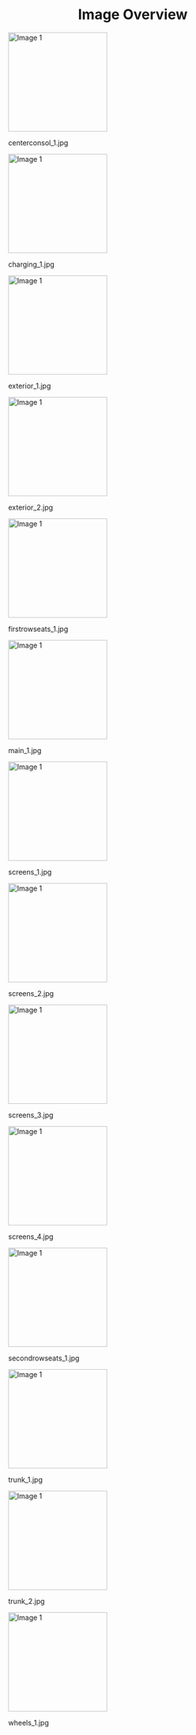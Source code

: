 <h1 style ="text-align: center;"> Image Overview </h1>
<div>
<div>
<img src="https://media.evkx.net/multimedia/models/bmw/ix3/ix3/centerconsol_1_xst.jpg" alt="Image 1" style="width: 200px;">
<p>centerconsol_1.jpg</p>
</div>
<div>
<img src="https://media.evkx.net/multimedia/models/bmw/ix3/ix3/charging_1_xst.jpg" alt="Image 1" style="width: 200px;">
<p>charging_1.jpg</p>
</div>
<div>
<img src="https://media.evkx.net/multimedia/models/bmw/ix3/ix3/exterior_1_xst.jpg" alt="Image 1" style="width: 200px;">
<p>exterior_1.jpg</p>
</div>
<div>
<img src="https://media.evkx.net/multimedia/models/bmw/ix3/ix3/exterior_2_xst.jpg" alt="Image 1" style="width: 200px;">
<p>exterior_2.jpg</p>
</div>
<div>
<img src="https://media.evkx.net/multimedia/models/bmw/ix3/ix3/firstrowseats_1_xst.jpg" alt="Image 1" style="width: 200px;">
<p>firstrowseats_1.jpg</p>
</div>
<div>
<img src="https://media.evkx.net/multimedia/models/bmw/ix3/ix3/main_1_xst.jpg" alt="Image 1" style="width: 200px;">
<p>main_1.jpg</p>
</div>
<div>
<img src="https://media.evkx.net/multimedia/models/bmw/ix3/ix3/screens_1_xst.jpg" alt="Image 1" style="width: 200px;">
<p>screens_1.jpg</p>
</div>
<div>
<img src="https://media.evkx.net/multimedia/models/bmw/ix3/ix3/screens_2_xst.jpg" alt="Image 1" style="width: 200px;">
<p>screens_2.jpg</p>
</div>
<div>
<img src="https://media.evkx.net/multimedia/models/bmw/ix3/ix3/screens_3_xst.jpg" alt="Image 1" style="width: 200px;">
<p>screens_3.jpg</p>
</div>
<div>
<img src="https://media.evkx.net/multimedia/models/bmw/ix3/ix3/screens_4_xst.jpg" alt="Image 1" style="width: 200px;">
<p>screens_4.jpg</p>
</div>
<div>
<img src="https://media.evkx.net/multimedia/models/bmw/ix3/ix3/secondrowseats_1_xst.jpg" alt="Image 1" style="width: 200px;">
<p>secondrowseats_1.jpg</p>
</div>
<div>
<img src="https://media.evkx.net/multimedia/models/bmw/ix3/ix3/trunk_1_xst.jpg" alt="Image 1" style="width: 200px;">
<p>trunk_1.jpg</p>
</div>
<div>
<img src="https://media.evkx.net/multimedia/models/bmw/ix3/ix3/trunk_2_xst.jpg" alt="Image 1" style="width: 200px;">
<p>trunk_2.jpg</p>
</div>
<div>
<img src="https://media.evkx.net/multimedia/models/bmw/ix3/ix3/wheels_1_xst.jpg" alt="Image 1" style="width: 200px;">
<p>wheels_1.jpg</p>
</div>
</div>
